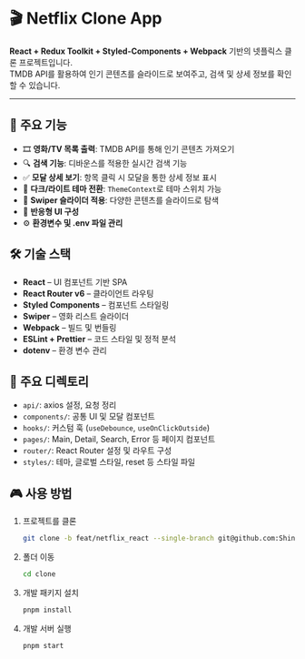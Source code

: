 # 🎬 Netflix Clone App

**React + Redux Toolkit + Styled-Components + Webpack** 기반의 넷플릭스 클론 프로젝트입니다.  
TMDB API를 활용하여 인기 콘텐츠를 슬라이드로 보여주고, 검색 및 상세 정보를 확인할 수 있습니다.


---


## 🚀 주요 기능

- 🎞️ **영화/TV 목록 출력**: TMDB API를 통해 인기 콘텐츠 가져오기
- 🔍 **검색 기능**: 디바운스를 적용한 실시간 검색 기능
- ✅ **모달 상세 보기**: 항목 클릭 시 모달을 통한 상세 정보 표시
- 🎨 **다크/라이트 테마 전환**: `ThemeContext`로 테마 스위치 가능
- 🎯 **Swiper 슬라이더 적용**: 다양한 콘텐츠를 슬라이드로 탐색
- 📱 **반응형 UI 구성**
- ⚙️ **환경변수 및 .env 파일 관리**

## 🛠️ 기술 스택
- **React** – UI 컴포넌트 기반 SPA
- **React Router v6** – 클라이언트 라우팅
- **Styled Components** – 컴포넌트 스타일링
- **Swiper** – 영화 리스트 슬라이더
- **Webpack** – 빌드 및 번들링
- **ESLint + Prettier** – 코드 스타일 및 정적 분석
- **dotenv** – 환경 변수 관리

## 📁 주요 디렉토리

- `api/`: axios 설정, 요청 정리
- `components/`: 공통 UI 및 모달 컴포넌트
- `hooks/`: 커스텀 훅 (`useDebounce`, `useOnClickOutside`)
- `pages/`: Main, Detail, Search, Error 등 페이지 컴포넌트
- `router/`: React Router 설정 및 라우트 구성
- `styles/`: 테마, 글로벌 스타일, reset 등 스타일 파일

## 🎮 사용 방법
1. 프로젝트를 클론
   ```sh
   git clone -b feat/netflix_react --single-branch git@github.com:Shin-Yu-1/clone.git
   ```
2. 폴더 이동
   ```sh
   cd clone
   ```
3. 개발 패키지 설치
   ```sh
   pnpm install
   ```   
4. 개발 서버 실행
   ```sh
   pnpm start
   ```   
